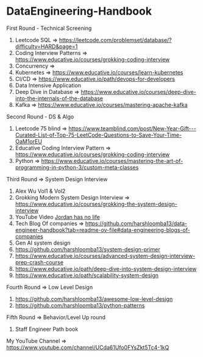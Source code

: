 # DataEngineering-Handbook

First Round - Technical Screening
1. Leetcode SQL => https://leetcode.com/problemset/database/?difficulty=HARD&page=1
2. Coding Interview Patterns => https://www.educative.io/courses/grokking-coding-interview
3. Concurrency =>
4. Kubernetes => https://www.educative.io/courses/learn-kubernetes
5. CI/CD => https://www.educative.io/path/devops-for-developers
6. Data Intensive Application
7. Deep Dive in Database => https://www.educative.io/courses/deep-dive-into-the-internals-of-the-database
8. Kafka => https://www.educative.io/courses/mastering-apache-kafka

Second Round - DS & Algo
1. Leetcode 75 blind => https://www.teamblind.com/post/New-Year-Gift---Curated-List-of-Top-75-LeetCode-Questions-to-Save-Your-Time-OaM1orEU
2. Educative Coding Interview Pattern => https://www.educative.io/courses/grokking-coding-interview
3. Python => https://www.educative.io/courses/mastering-the-art-of-programming-in-python-3/custom-meta-classes

Third Round => System Design Interview 
1. Alex Wu Vol1 & Vol2
2. Grokking Modern System Design Interview => https://www.educative.io/courses/grokking-the-system-design-interview
3. YouTube Video [Jordan has no life](https://www.youtube.com/@jordanhasnolife5163)
4. Tech Blog Of companies => https://github.com/harshloomba13/data-engineer-handbook?tab=readme-ov-file#data-engineering-blogs-of-companies
5. Gen AI system design
6. https://github.com/harshloomba13/system-design-primer
7. https://www.educative.io/courses/advanced-system-design-interview-prep-crash-course
8. https://www.educative.io/path/deep-dive-into-system-design-interview
9. https://www.educative.io/path/scalability-system-design

Fourth Round => Low Level Design
1. https://github.com/harshloomba13/awesome-low-level-design
2. https://github.com/harshloomba13/python-patterns

Fifth Round => Behavior/Level Up round 
1. Staff Engineer Path book

My YouTube Channel => https://www.youtube.com/channel/UCda61Ufo0FYsZkt5Tc4-1kQ


